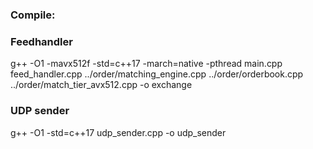 ### Compile:
### Feedhandler
g++ -O1 -mavx512f -std=c++17 -march=native -pthread main.cpp feed_handler.cpp ../order/matching_engine.cpp ../order/orderbook.cpp ../order/match_tier_avx512.cpp -o exchange

### UDP sender
g++ -O1 -std=c++17 udp_sender.cpp -o udp_sender
